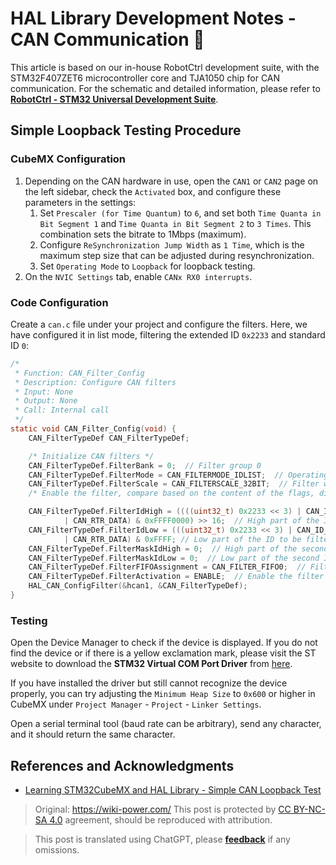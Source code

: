 # HAL Library Development Notes - CAN Communication 🚧

This article is based on our in-house RobotCtrl development suite, with the STM32F407ZET6 microcontroller core and TJA1050 chip for CAN communication. For the schematic and detailed information, please refer to [**RobotCtrl - STM32 Universal Development Suite**](to_be_replace[3]).

## Simple Loopback Testing Procedure

### CubeMX Configuration

1. Depending on the CAN hardware in use, open the `CAN1` or `CAN2` page on the left sidebar, check the `Activated` box, and configure these parameters in the settings:
   1. Set `Prescaler (for Time Quantum)` to `6`, and set both `Time Quanta in Bit Segment 1` and `Time Quanta in Bit Segment 2` to `3 Times`. This combination sets the bitrate to 1Mbps (maximum).
   2. Configure `ReSynchronization Jump Width` as `1 Time`, which is the maximum step size that can be adjusted during resynchronization.
   3. Set `Operating Mode` to `Loopback` for loopback testing.
2. On the `NVIC Settings` tab, enable `CANx RX0 interrupts`.

### Code Configuration

Create a `can.c` file under your project and configure the filters. Here, we have configured it in list mode, filtering the extended ID `0x2233` and standard ID `0`:

```c title="can.c"
/*
 * Function: CAN_Filter_Config
 * Description: Configure CAN filters
 * Input: None
 * Output: None
 * Call: Internal call
 */
static void CAN_Filter_Config(void) {
	CAN_FilterTypeDef CAN_FilterTypeDef;

	/* Initialize CAN filters */
	CAN_FilterTypeDef.FilterBank = 0;  // Filter group 0
	CAN_FilterTypeDef.FilterMode = CAN_FILTERMODE_IDLIST;  // Operating in list mode
	CAN_FilterTypeDef.FilterScale = CAN_FILTERSCALE_32BIT;  // Filter width is 32 bits.
	/* Enable the filter, compare based on the content of the flags, discard if not as specified, store in FIFO0 if it matches. */

	CAN_FilterTypeDef.FilterIdHigh = ((((uint32_t) 0x2233 << 3) | CAN_ID_EXT
			| CAN_RTR_DATA) & 0xFFFF0000) >> 16;  // High part of the ID to be filtered
	CAN_FilterTypeDef.FilterIdLow = (((uint32_t) 0x2233 << 3) | CAN_ID_EXT
			| CAN_RTR_DATA) & 0xFFFF; // Low part of the ID to be filtered
	CAN_FilterTypeDef.FilterMaskIdHigh = 0;  // High part of the second ID
	CAN_FilterTypeDef.FilterMaskIdLow = 0;  // Low part of the second ID
	CAN_FilterTypeDef.FilterFIFOAssignment = CAN_FILTER_FIFO0;  // Filter associated with FIFO0
	CAN_FilterTypeDef.FilterActivation = ENABLE;  // Enable the filter
	HAL_CAN_ConfigFilter(&hcan1, &CAN_FilterTypeDef);
}
```

### Testing

Open the Device Manager to check if the device is displayed. If you do not find the device or if there is a yellow exclamation mark, please visit the ST website to download the **STM32 Virtual COM Port Driver** from [here](https://www.st.com/content/st_com/en/products/development-tools/software-development-tools/stm32-software-development-tools/stm32-utilities/stsw-stm32102.html).

If you have installed the driver but still cannot recognize the device properly, you can try adjusting the `Minimum Heap Size` to `0x600` or higher in CubeMX under `Project Manager` - `Project` - `Linker Settings`.

Open a serial terminal tool (baud rate can be arbitrary), send any character, and it should return the same character.

## References and Acknowledgments

- [Learning STM32CubeMX and HAL Library - Simple CAN Loopback Test](https://blog.csdn.net/weixin_45209978/article/details/119850600)

> Original: <https://wiki-power.com/>
> This post is protected by [CC BY-NC-SA 4.0](https://creativecommons.org/licenses/by/4.0/deed.en) agreement, should be reproduced with attribution.

> This post is translated using ChatGPT, please [**feedback**](https://github.com/linyuxuanlin/Wiki_MkDocs/issues/new) if any omissions.